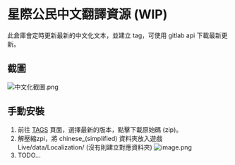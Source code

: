 # 星際公民中文翻譯資源 (WIP)
此倉庫會定時更新最新的中文化文本，並建立 tag，可使用 gitlab api 下載最新更新。

## 截圖
![中文化截圖.png](https://s2.loli.net/2023/09/23/ePVw9Hzkn3pJgsF.png)

## 手動安裝
1. 前往 [TAGS](https://github.com/StarCitizenToolBox/LocalizationData/tags) 頁面，選擇最新的版本，點擊下載原始碼 (zip)。
2. 解壓縮zpi，將 chinese_(simplified) 資料夾放入遊戲 Live/data/Localization/ (沒有則建立對應資料夾)
    ![image.png](https://s2.loli.net/2023/09/23/jgiuyWqlUamOAvG.png)
3. TODO...
